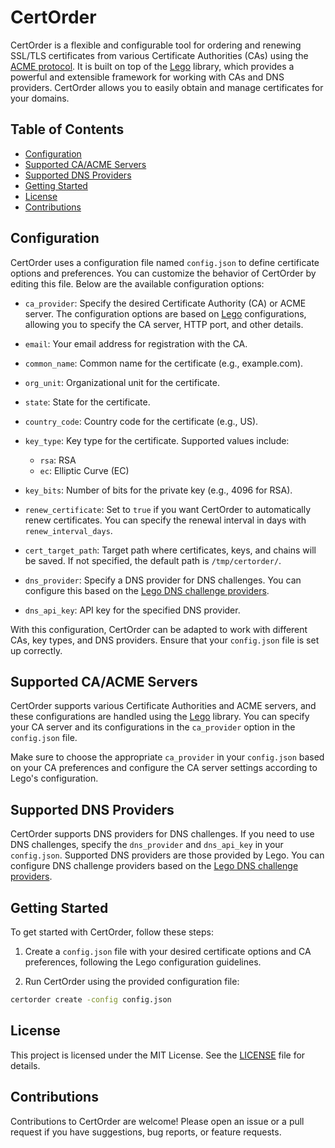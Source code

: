 # CertOrder

CertOrder is a flexible and configurable tool for ordering and renewing SSL/TLS certificates from various Certificate Authorities (CAs) using the [ACME protocol](https://datatracker.ietf.org/doc/html/rfc8555). It is built on top of the [Lego](https://github.com/go-acme/lego) library, which provides a powerful and extensible framework for working with CAs and DNS providers. CertOrder allows you to easily obtain and manage certificates for your domains.

## Table of Contents
- [Configuration](#configuration)
- [Supported CA/ACME Servers](#supported-caacme-servers)
- [Supported DNS Providers](#supported-dns-providers)
- [Getting Started](#getting-started)
- [License](#license)
- [Contributions](#contributions)

## Configuration

CertOrder uses a configuration file named `config.json` to define certificate options and preferences. You can customize the behavior of CertOrder by editing this file. Below are the available configuration options:

- `ca_provider`: Specify the desired Certificate Authority (CA) or ACME server. The configuration options are based on [Lego](https://github.com/go-acme/lego) configurations, allowing you to specify the CA server, HTTP port, and other details.

- `email`: Your email address for registration with the CA.

- `common_name`: Common name for the certificate (e.g., example.com).

- `org_unit`: Organizational unit for the certificate.

- `state`: State for the certificate.

- `country_code`: Country code for the certificate (e.g., US).

- `key_type`: Key type for the certificate. Supported values include:
  - `rsa`: RSA
  - `ec`: Elliptic Curve (EC)

- `key_bits`: Number of bits for the private key (e.g., 4096 for RSA).

- `renew_certificate`: Set to `true` if you want CertOrder to automatically renew certificates. You can specify the renewal interval in days with `renew_interval_days`.

- `cert_target_path`: Target path where certificates, keys, and chains will be saved. If not specified, the default path is `/tmp/certorder/`.

- `dns_provider`: Specify a DNS provider for DNS challenges. You can configure this based on the [Lego DNS challenge providers](https://go-acme.github.io/lego/dns/).

- `dns_api_key`: API key for the specified DNS provider.

With this configuration, CertOrder can be adapted to work with different CAs, key types, and DNS providers. Ensure that your `config.json` file is set up correctly.

## Supported CA/ACME Servers

CertOrder supports various Certificate Authorities and ACME servers, and these configurations are handled using the [Lego](https://github.com/go-acme/lego) library. You can specify your CA server and its configurations in the `ca_provider` option in the `config.json` file.

Make sure to choose the appropriate `ca_provider` in your `config.json` based on your CA preferences and configure the CA server settings according to Lego's configuration.

## Supported DNS Providers

CertOrder supports DNS providers for DNS challenges. If you need to use DNS challenges, specify the `dns_provider` and `dns_api_key` in your `config.json`. Supported DNS providers are those provided by Lego. You can configure DNS challenge providers based on the [Lego DNS challenge providers](https://go-acme.github.io/lego/dns/).

## Getting Started

To get started with CertOrder, follow these steps:

1. Create a `config.json` file with your desired certificate options and CA preferences, following the Lego configuration guidelines.

2. Run CertOrder using the provided configuration file:

```bash
certorder create -config config.json
```

## License

This project is licensed under the MIT License. See the [LICENSE](LICENSE) file for details.

## Contributions

Contributions to CertOrder are welcome! Please open an issue or a pull request if you have suggestions, bug reports, or feature requests.
